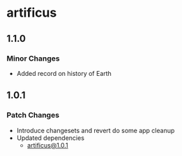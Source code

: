 # artificus

## 1.1.0

### Minor Changes

- Added record on history of Earth

## 1.0.1

### Patch Changes

- Introduce changesets and revert do some app cleanup
- Updated dependencies
  - artificus@1.0.1

